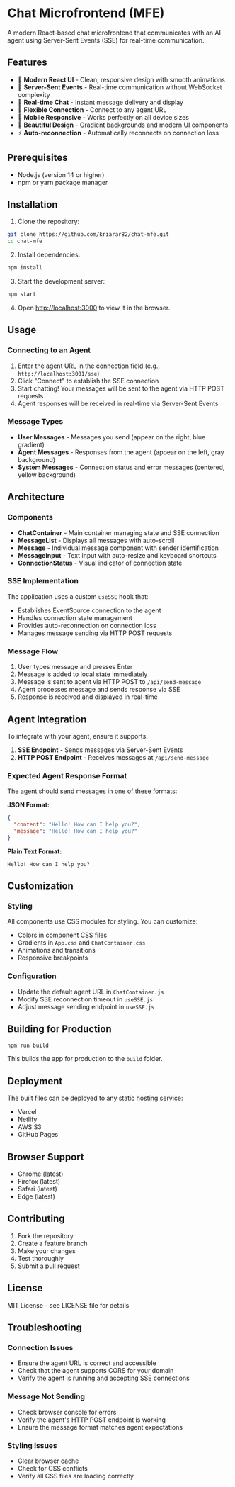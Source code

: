 # Chat Microfrontend (MFE)

A modern React-based chat microfrontend that communicates with an AI agent using Server-Sent Events (SSE) for real-time communication.

## Features

- 🚀 **Modern React UI** - Clean, responsive design with smooth animations
- 📡 **Server-Sent Events** - Real-time communication without WebSocket complexity
- 💬 **Real-time Chat** - Instant message delivery and display
- 🔌 **Flexible Connection** - Connect to any agent URL
- 📱 **Mobile Responsive** - Works perfectly on all device sizes
- 🎨 **Beautiful Design** - Gradient backgrounds and modern UI components
- ⚡ **Auto-reconnection** - Automatically reconnects on connection loss

## Prerequisites

- Node.js (version 14 or higher)
- npm or yarn package manager

## Installation

1. Clone the repository:
```bash
git clone https://github.com/kriarar82/chat-mfe.git
cd chat-mfe
```

2. Install dependencies:
```bash
npm install
```

3. Start the development server:
```bash
npm start
```

4. Open [http://localhost:3000](http://localhost:3000) to view it in the browser.

## Usage

### Connecting to an Agent

1. Enter the agent URL in the connection field (e.g., `http://localhost:3001/sse`)
2. Click "Connect" to establish the SSE connection
3. Start chatting! Your messages will be sent to the agent via HTTP POST requests
4. Agent responses will be received in real-time via Server-Sent Events

### Message Types

- **User Messages** - Messages you send (appear on the right, blue gradient)
- **Agent Messages** - Responses from the agent (appear on the left, gray background)
- **System Messages** - Connection status and error messages (centered, yellow background)

## Architecture

### Components

- **ChatContainer** - Main container managing state and SSE connection
- **MessageList** - Displays all messages with auto-scroll
- **Message** - Individual message component with sender identification
- **MessageInput** - Text input with auto-resize and keyboard shortcuts
- **ConnectionStatus** - Visual indicator of connection state

### SSE Implementation

The application uses a custom `useSSE` hook that:
- Establishes EventSource connection to the agent
- Handles connection state management
- Provides auto-reconnection on connection loss
- Manages message sending via HTTP POST requests

### Message Flow

1. User types message and presses Enter
2. Message is added to local state immediately
3. Message is sent to agent via HTTP POST to `/api/send-message`
4. Agent processes message and sends response via SSE
5. Response is received and displayed in real-time

## Agent Integration

To integrate with your agent, ensure it supports:

1. **SSE Endpoint** - Sends messages via Server-Sent Events
2. **HTTP POST Endpoint** - Receives messages at `/api/send-message`

### Expected Agent Response Format

The agent should send messages in one of these formats:

**JSON Format:**
```json
{
  "content": "Hello! How can I help you?",
  "message": "Hello! How can I help you?"
}
```

**Plain Text Format:**
```
Hello! How can I help you?
```

## Customization

### Styling

All components use CSS modules for styling. You can customize:
- Colors in component CSS files
- Gradients in `App.css` and `ChatContainer.css`
- Animations and transitions
- Responsive breakpoints

### Configuration

- Update the default agent URL in `ChatContainer.js`
- Modify SSE reconnection timeout in `useSSE.js`
- Adjust message sending endpoint in `useSSE.js`

## Building for Production

```bash
npm run build
```

This builds the app for production to the `build` folder.

## Deployment

The built files can be deployed to any static hosting service:
- Vercel
- Netlify
- AWS S3
- GitHub Pages

## Browser Support

- Chrome (latest)
- Firefox (latest)
- Safari (latest)
- Edge (latest)

## Contributing

1. Fork the repository
2. Create a feature branch
3. Make your changes
4. Test thoroughly
5. Submit a pull request

## License

MIT License - see LICENSE file for details

## Troubleshooting

### Connection Issues

- Ensure the agent URL is correct and accessible
- Check that the agent supports CORS for your domain
- Verify the agent is running and accepting SSE connections

### Message Not Sending

- Check browser console for errors
- Verify the agent's HTTP POST endpoint is working
- Ensure the message format matches agent expectations

### Styling Issues

- Clear browser cache
- Check for CSS conflicts
- Verify all CSS files are loading correctly
